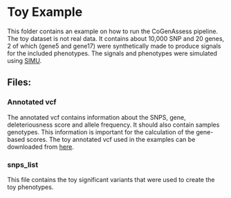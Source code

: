 # Toy Example

This folder contains an example on how to run the CoGenAssess pipeline.
The toy dataset is not real data. It contains about 10,000 SNP and 20 genes, 
2 of which (gene5 and gene17) were synthetically made to produce signals for the included phenotypes.
The signals and phenotypes were simulated using [SIMU](https://github.com/precimed/simu).

## Files:
### Annotated vcf
The annotated vcf contains information about the SNPS, gene, deleteriousness score and allele frequency.
It should also contain samples genotypes. This information is important for the calculation of the gene-based scores.
The toy annotated vcf used in the examples can be downloaded from [here](https://uni-bonn.sciebo.de/s/WQroVFBQ8NXNnF1).

### snps_list
This file contains the toy significant variants that were used to create the toy phenotypes.

